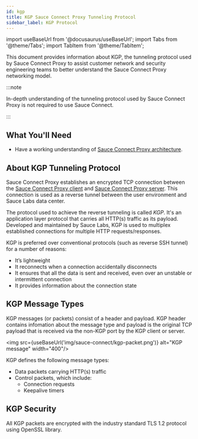 ```yaml
---
id: kgp
title: KGP Sauce Connect Proxy Tunneling Protocol
sidebar_label: KGP Protocol
---
```


import useBaseUrl from '@docusaurus/useBaseUrl';
import Tabs from '@theme/Tabs';
import TabItem from '@theme/TabItem';

This document provides information about KGP, the tunneling protocol used by Sauce Connect Proxy to assist customer network and security engineering teams to better understand the Sauce Connect Proxy networking model.

:::note

In-depth understanding of the tunneling protocol used by Sauce Connect Proxy is not required to use Sauce Connect.

:::

## What You'll Need

- Have a working understanding of [Sauce Connect Proxy architecture](/secure-connections/sauce-connect/advanced/architecture).

## About KGP Tunneling Protocol

Sauce Connect Proxy establishes an encrypted TCP connection between the [Sauce Connect Proxy client](/secure-connections/sauce-connect/advanced/architecture/#sauce-connect-proxy-client) and [Sauce Connect Proxy server](/secure-connections/sauce-connect/advanced/architecture/#sauce-connect-proxy-server). This connection is used as a reverse tunnel between the user environment and Sauce Labs data center.

The protocol used to achieve the reverse tunneling is called _KGP_. It's an application layer protocol that carries all HTTP(s) traffic as its payload. Developed and maintained by Sauce Labs, KGP is used to multiplex established connections for multiple HTTP requests/responses.

KGP is preferred over conventional protocols (such as reverse SSH tunnel) for a number of reasons:

- It’s lightweight
- It reconnects when a connection accidentally disconnects
- It ensures that all the data is sent and received, even over an unstable or intermittent connection
- It provides information about the connection state

## KGP Message Types

KGP messages (or packets) consist of a header and payload.
KGP header contains infomation about the message type and payload is the original TCP payload that is received via the non-KGP port by the KGP client or server.

<img src={useBaseUrl('img/sauce-connect/kgp-packet.png')} alt="KGP message" width="400"/>

KGP defines the following message types:

- Data packets carrying HTTP(s) traffic
- Control packets, which include:
  - Connection requests
  - Keepalive timers

## KGP Security

All KGP packets are encrypted with the industry standard TLS 1.2 protocol using OpenSSL library.

